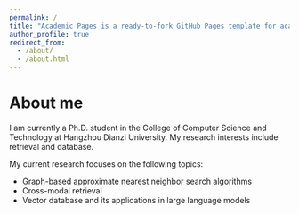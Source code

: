 ```yaml
---
permalink: /
title: "Academic Pages is a ready-to-fork GitHub Pages template for academic personal websites"
author_profile: true
redirect_from: 
  - /about/
  - /about.html
---
```


About me
======
I am currently a Ph.D. student in the College of Computer Science and Technology at Hangzhou Dianzi University. My research interests include retrieval and database.

My current research focuses on the following topics:

- Graph-based approximate nearest neighbor search algorithms
- Cross-modal retrieval
- Vector database and its applications in large language models
